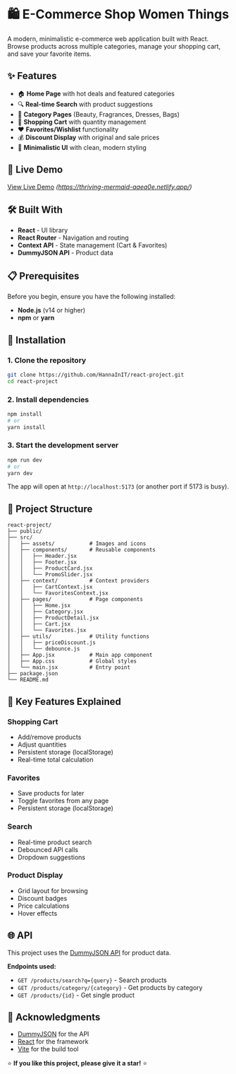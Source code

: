 # 🛍️ E-Commerce Shop Women Things

A modern, minimalistic e-commerce web application built with React. Browse products across multiple categories, manage your shopping cart, and save your favorite items.

## ✨ Features

- 🏠 **Home Page** with hot deals and featured categories
- 🔍 **Real-time Search** with product suggestions
- 📂 **Category Pages** (Beauty, Fragrances, Dresses, Bags)
- 🛒 **Shopping Cart** with quantity management
- ❤️ **Favorites/Wishlist** functionality
- 💰 **Discount Display** with original and sale prices
- 🎨 **Minimalistic UI** with clean, modern styling

## 🚀 Live Demo

[View Live Demo](#) _(https://thriving-mermaid-aaea0e.netlify.app/)_

## 🛠️ Built With

- **React** - UI library
- **React Router** - Navigation and routing
- **Context API** - State management (Cart & Favorites)
- **DummyJSON API** - Product data

## 📋 Prerequisites

Before you begin, ensure you have the following installed:

- **Node.js** (v14 or higher)
- **npm** or **yarn**

## 🔧 Installation

### 1. Clone the repository

```bash
git clone https://github.com/HannaInIT/react-project.git
cd react-project
```

### 2. Install dependencies

```bash
npm install
# or
yarn install
```

### 3. Start the development server

```bash
npm run dev
# or
yarn dev
```

The app will open at `http://localhost:5173` (or another port if 5173 is busy).

## 📁 Project Structure

```
react-project/
├── public/
├── src/
│   ├── assets/           # Images and icons
│   ├── components/       # Reusable components
│   │   ├── Header.jsx
│   │   ├── Footer.jsx
│   │   ├── ProductCard.jsx
│   │   └── PromoSlider.jsx
│   ├── context/          # Context providers
│   │   ├── CartContext.jsx
│   │   └── FavoritesContext.jsx
│   ├── pages/            # Page components
│   │   ├── Home.jsx
│   │   ├── Category.jsx
│   │   ├── ProductDetail.jsx
│   │   ├── Cart.jsx
│   │   └── Favorites.jsx
│   ├── utils/            # Utility functions
│   │   ├── priceDiscount.js
│   │   └── debounce.js
│   ├── App.jsx           # Main app component
│   ├── App.css           # Global styles
│   └── main.jsx          # Entry point
├── package.json
└── README.md
```

## 🎯 Key Features Explained

### Shopping Cart

- Add/remove products
- Adjust quantities
- Persistent storage (localStorage)
- Real-time total calculation

### Favorites

- Save products for later
- Toggle favorites from any page
- Persistent storage (localStorage)

### Search

- Real-time product search
- Debounced API calls
- Dropdown suggestions

### Product Display

- Grid layout for browsing
- Discount badges
- Price calculations
- Hover effects

## 🌐 API

This project uses the [DummyJSON API](https://dummyjson.com/) for product data.

**Endpoints used:**

- `GET /products/search?q={query}` - Search products
- `GET /products/category/{category}` - Get products by category
- `GET /products/{id}` - Get single product

## 🙏 Acknowledgments

- [DummyJSON](https://dummyjson.com/) for the API
- [React](https://react.dev/) for the framework
- [Vite](https://vitejs.dev/) for the build tool

⭐ **If you like this project, please give it a star!** ⭐
